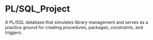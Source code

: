 # PL/SQL_Project
A PL/SQL database that simulates library management and serves as a practice ground for creating procedures, packages, constraints, and triggers.
